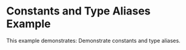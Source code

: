 # Constants and Type Aliases Example

This example demonstrates: Demonstrate constants and type aliases.
